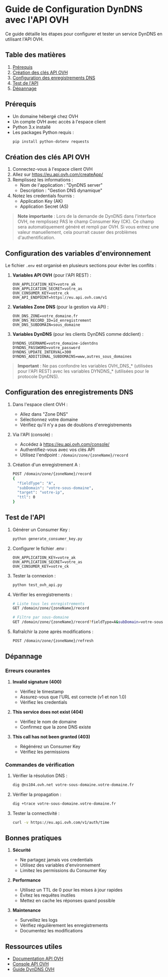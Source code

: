 # Guide de Configuration DynDNS avec l'API OVH

Ce guide détaille les étapes pour configurer et tester un service DynDNS en utilisant l'API OVH.

## Table des matières
1. [Prérequis](#prérequis)
2. [Création des clés API OVH](#création-des-clés-api-ovh)
3. [Configuration des enregistrements DNS](#configuration-des-enregistrements-dns)
4. [Test de l'API](#test-de-lapi)
5. [Dépannage](#dépannage)

## Prérequis

- Un domaine hébergé chez OVH
- Un compte OVH avec accès à l'espace client
- Python 3.x installé
- Les packages Python requis :
  ```bash
  pip install python-dotenv requests
  ```

## Création des clés API OVH

1. Connectez-vous à l'espace client OVH
2. Allez sur https://eu.api.ovh.com/createApp/
3. Remplissez les informations :
   - Nom de l'application : "DynDNS server"
   - Description : "Gestion DNS dynamique"
4. Notez les credentials fournis :
   - Application Key (AK)
   - Application Secret (AS)

> **Note importante** : Lors de la demande de DynDNS dans l'interface OVH, ne remplissez PAS le champ Consumer Key (CK). Ce champ sera automatiquement généré et rempli par OVH. Si vous entrez une valeur manuellement, cela pourrait causer des problèmes d'authentification.

## Configuration des variables d'environnement

Le fichier `.env` est organisé en plusieurs sections pour éviter les conflits :

1. **Variables API OVH** (pour l'API REST) :
   ```env
   OVH_APPLICATION_KEY=votre_ak
   OVH_APPLICATION_SECRET=votre_as
   OVH_CONSUMER_KEY=votre_ck
   OVH_API_ENDPOINT=https://eu.api.ovh.com/v1
   ```

2. **Variables Zone DNS** (pour la gestion via API) :
   ```env
   OVH_DNS_ZONE=votre_domaine.fr
   OVH_DNS_RECORD_ID=id_enregistrement
   OVH_DNS_SUBDOMAIN=sous_domaine
   ```

3. **Variables DynDNS** (pour les clients DynDNS comme ddclient) :
   ```env
   DYNDNS_USERNAME=votre_domaine-identdns
   DYNDNS_PASSWORD=votre_password
   DYNDNS_UPDATE_INTERVAL=300
   DYNDNS_ADDITIONAL_SUBDOMAINS=www,autres_sous_domaines
   ```

> **Important** : Ne pas confondre les variables OVH_DNS_* (utilisées pour l'API REST) avec les variables DYNDNS_* (utilisées pour le protocole DynDNS).

## Configuration des enregistrements DNS

1. Dans l'espace client OVH :
   - Allez dans "Zone DNS"
   - Sélectionnez votre domaine
   - Vérifiez qu'il n'y a pas de doublons d'enregistrements

2. Via l'API (console) :
   - Accédez à https://eu.api.ovh.com/console/
   - Authentifiez-vous avec vos clés API
   - Utilisez l'endpoint : `/domain/zone/{zoneName}/record`

3. Création d'un enregistrement A :
   ```bash
   POST /domain/zone/{zoneName}/record
   {
     "fieldType": "A",
     "subDomain": "votre-sous-domaine",
     "target": "votre-ip",
     "ttl": 0
   }
   ```

## Test de l'API

1. Générer un Consumer Key :
   ```bash
   python generate_consumer_key.py
   ```

2. Configurer le fichier .env :
   ```env
   OVH_APPLICATION_KEY=votre_ak
   OVH_APPLICATION_SECRET=votre_as
   OVH_CONSUMER_KEY=votre_ck
   ```

3. Tester la connexion :
   ```bash
   python test_ovh_api.py
   ```

4. Vérifier les enregistrements :
   ```bash
   # Liste tous les enregistrements
   GET /domain/zone/{zoneName}/record

   # Filtre par sous-domaine
   GET /domain/zone/{zoneName}/record?fieldType=A&subDomain=votre-sous-domaine
   ```

5. Rafraîchir la zone après modifications :
   ```bash
   POST /domain/zone/{zoneName}/refresh
   ```

## Dépannage

### Erreurs courantes

1. **Invalid signature (400)**
   - Vérifiez le timestamp
   - Assurez-vous que l'URL est correcte (v1 et non 1.0)
   - Vérifiez les credentials

2. **This service does not exist (404)**
   - Vérifiez le nom de domaine
   - Confirmez que la zone DNS existe

3. **This call has not been granted (403)**
   - Régénérez un Consumer Key
   - Vérifiez les permissions

### Commandes de vérification

1. Vérifier la résolution DNS :
   ```bash
   dig @ns104.ovh.net votre-sous-domaine.votre-domaine.fr
   ```

2. Vérifier la propagation :
   ```bash
   dig +trace votre-sous-domaine.votre-domaine.fr
   ```

3. Tester la connectivité :
   ```bash
   curl -v https://eu.api.ovh.com/v1/auth/time
   ```

## Bonnes pratiques

1. **Sécurité**
   - Ne partagez jamais vos credentials
   - Utilisez des variables d'environnement
   - Limitez les permissions du Consumer Key

2. **Performance**
   - Utilisez un TTL de 0 pour les mises à jour rapides
   - Évitez les requêtes inutiles
   - Mettez en cache les réponses quand possible

3. **Maintenance**
   - Surveillez les logs
   - Vérifiez régulièrement les enregistrements
   - Documentez les modifications

## Ressources utiles

- [Documentation API OVH](https://docs.ovh.com/fr/api/)
- [Console API OVH](https://eu.api.ovh.com/console/)
- [Guide DynDNS OVH](https://docs.ovh.com/fr/domains/utilisation-dynhost/)
